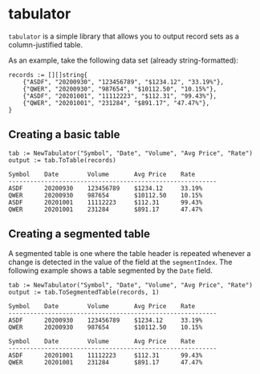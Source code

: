 # tabulator
`tabulator` is a simple library that allows you to output record sets as a column-justified table.

As an example, take the following data set (already string-formatted):
```
records := [][]string{
    {"ASDF", "20200930", "123456789", "$1234.12", "33.19%"},
    {"QWER", "20200930", "987654", "$10112.50", "10.15%"},
    {"ASDF", "20201001", "11112223", "$112.31", "99.43%"},
    {"QWER", "20201001", "231284", "$891.17", "47.47%"},
}
```

## Creating a basic table
```
tab := NewTabulator("Symbol", "Date", "Volume", "Avg Price", "Rate")
output := tab.ToTable(records)
```
```
Symbol    Date        Volume       Avg Price    Rate      
----------------------------------------------------------
ASDF      20200930    123456789    $1234.12     33.19%    
QWER      20200930    987654       $10112.50    10.15%    
ASDF      20201001    11112223     $112.31      99.43%    
QWER      20201001    231284       $891.17      47.47%
```
## Creating a segmented table
A segmented table is one where the table header is repeated whenever a change is detected in the value of the field at the `segmentIndex`.  The following example shows a table segmented by the `Date` field.
```
tab := NewTabulator("Symbol", "Date", "Volume", "Avg Price", "Rate")
output := tab.ToSegmentedTable(records, 1)
```
```
Symbol    Date        Volume       Avg Price    Rate      
----------------------------------------------------------
ASDF      20200930    123456789    $1234.12     33.19%    
QWER      20200930    987654       $10112.50    10.15%    

Symbol    Date        Volume       Avg Price    Rate      
----------------------------------------------------------
ASDF      20201001    11112223     $112.31      99.43%    
QWER      20201001    231284       $891.17      47.47%    
```
